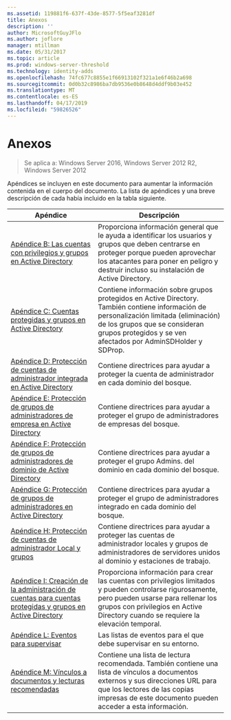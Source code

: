 ```yaml
---
ms.assetid: 119881f6-637f-43de-8577-5f5eaf3281df
title: Anexos
description: ''
author: MicrosoftGuyJFlo
ms.author: joflore
manager: mtillman
ms.date: 05/31/2017
ms.topic: article
ms.prod: windows-server-threshold
ms.technology: identity-adds
ms.openlocfilehash: 74fc677c8855e1f66913102f321a1e6f46b2a698
ms.sourcegitcommit: 0d0b32c8986ba7db9536e0b8648d4ddf9b03e452
ms.translationtype: MT
ms.contentlocale: es-ES
ms.lasthandoff: 04/17/2019
ms.locfileid: "59826526"
---
```

# <a name="appendices"></a>Anexos

>Se aplica a: Windows Server 2016, Windows Server 2012 R2, Windows Server 2012

Apéndices se incluyen en este documento para aumentar la información contenida en el cuerpo del documento. La lista de apéndices y una breve descripción de cada había incluido en la tabla siguiente.  
  

|**Apéndice**|**Descripción**|  
| --- | --- | 
|[Apéndice B: Las cuentas con privilegios y grupos en Active Directory](../../../ad-ds/plan/security-best-practices/Appendix-B--Privileged-Accounts-and-Groups-in-Active-Directory.md)|Proporciona información general que le ayuda a identificar los usuarios y grupos que deben centrarse en proteger porque pueden aprovechar los atacantes para poner en peligro y destruir incluso su instalación de Active Directory.|  
|[Apéndice C: Cuentas protegidas y grupos en Active Directory](../../../ad-ds/plan/security-best-practices/Appendix-C--Protected-Accounts-and-Groups-in-Active-Directory.md)|Contiene información sobre grupos protegidos en Active Directory. También contiene información de personalización limitada (eliminación) de los grupos que se consideran grupos protegidos y se ven afectados por AdminSDHolder y SDProp.|  
|[Apéndice D: Protección de cuentas de administrador integrada en Active Directory](../../../ad-ds/plan/security-best-practices/Appendix-D--Securing-Built-In-Administrator-Accounts-in-Active-Directory.md)|Contiene directrices para ayudar a proteger la cuenta de administrador en cada dominio del bosque.|  
|[Apéndice E: Protección de grupos de administradores de empresa en Active Directory](../../../ad-ds/plan/security-best-practices/Appendix-E--Securing-Enterprise-Admins-Groups-in-Active-Directory.md)|Contiene directrices para ayudar a proteger el grupo de administradores de empresas del bosque.|  
|[Apéndice F: Protección de grupos de administradores de dominio de Active Directory](../../../ad-ds/plan/security-best-practices/Appendix-F--Securing-Domain-Admins-Groups-in-Active-Directory.md)|Contiene directrices para ayudar a proteger el grupo Admins. del dominio en cada dominio del bosque.|  
|[Apéndice G: Protección de grupos de administradores en Active Directory](../../../ad-ds/plan/security-best-practices/Appendix-G--Securing-Administrators-Groups-in-Active-Directory.md)|Contiene directrices para ayudar a proteger el grupo de administradores integrado en cada dominio del bosque.|  
|[Apéndice H: Protección de cuentas de administrador Local y grupos](../../../ad-ds/plan/security-best-practices/Appendix-H--Securing-Local-Administrator-Accounts-and-Groups.md)|Contiene directrices para ayudar a proteger las cuentas de administrador locales y grupos de administradores de servidores unidos al dominio y estaciones de trabajo.|  
|[Apéndice I: Creación de la administración de cuentas para cuentas protegidas y grupos en Active Directory](../../../ad-ds/manage/component-updates/Appendix-I--Creating-Management-Accounts-for-Protected-Accounts-and-Groups-in-Active-Directory.md)|Proporciona información para crear las cuentas con privilegios limitados y pueden controlarse rigurosamente, pero pueden usarse para rellenar los grupos con privilegios en Active Directory cuando se requiere la elevación temporal.|   
|[Apéndice L: Eventos para supervisar](../../../ad-ds/plan/Appendix-L--Events-to-Monitor.md)|Las listas de eventos para el que debe supervisar en su entorno.|  
|[Apéndice M: Vínculos a documentos y lecturas recomendadas](../../../ad-ds/manage/Appendix-M--Document-Links-and-Recommended-Reading.md)|Contiene una lista de lectura recomendada. También contiene una lista de vínculos a documentos externos y sus direcciones URL para que los lectores de las copias impresas de este documento pueden acceder a esta información.|  
  


